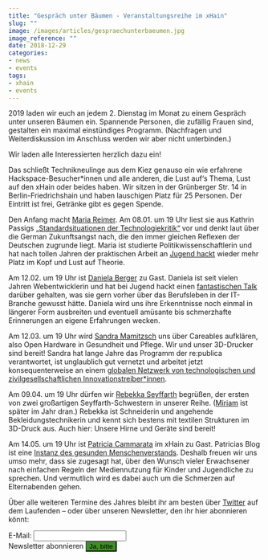 ```yaml
---
title: "Gespräch unter Bäumen - Veranstaltungsreihe im xHain"
slug: ""
image: /images/articles/gespraechunterbaeumen.jpg
image_reference: ""
date: 2018-12-29
categories:
- news
- events
tags:
- xhain
- events
---
```


2019 laden wir euch an jedem 2. Dienstag im Monat zu einem Gespräch unter unseren Bäumen ein. Spannende Personen, die zufällig Frauen sind, gestalten ein maximal einstündiges Programm. (Nachfragen und Weiterdiskussion im Anschluss werden wir aber nicht unterbinden.) 

Wir laden alle Interessierten herzlich dazu ein! 

<!-- more -->

Das schließt Technikneulinge aus dem Kiez genauso ein wie erfahrene Hackspace-Besucher*innen und alle anderen, die Lust auf‘s Thema, Lust auf den xHain oder beides haben. Wir sitzen in der Grünberger Str. 14 in Berlin-Friedrichshain und haben lauschigen Platz für 25 Personen. Der Eintritt ist frei, Getränke gibt es gegen Spende. 

Den Anfang macht [Maria Reimer](https://twitter.com/malienamadrina). Am 08.01. um 19 Uhr liest sie aus Kathrin Passigs [„Standardsituationen der Technologiekritik“](https://www.suhrkamp.de/buecher/standardsituationen_der_technologiekritik-kathrin_passig_26048.html) vor und denkt laut über die German Zukunftsangst nach, die den immer gleichen Reflexen der Deutschen zugrunde liegt. Maria ist studierte Politikwissenschaftlerin und hat nach tollen Jahren der praktischen Arbeit an [Jugend hackt](https://www.jugendhackt.org) wieder mehr Platz im Kopf und Lust auf Theorie.

Am 12.02. um 19 Uhr ist [Daniela Berger](https://twitter.com/DanielaKayB) zu Gast. Daniela ist seit vielen Jahren Webentwicklerin und hat bei Jugend hackt einen [fantastischen Talk ](https://media.ccc.de/v/jh-berlin-2018-14-lightning_talk_was_ich_mir_gewuenscht_haette_dass_mir_jemand_uebers_berufsleben_sagt) darüber gehalten, was sie gern vorher über das Berufsleben in der IT-Branche gewusst hätte. Daniela wird uns ihre Erkenntnisse noch einmal in längerer Form ausbreiten und eventuell amüsante bis schmerzhafte Erinnerungen an eigene Erfahrungen wecken.

Am 12.03. um 19 Uhr wird [Sandra Mamitzsch](https://twitter.com/aprica) uns über Careables aufklären, also Open Hardware in Gesundheit und Pflege. Wir und unser 3D-Drucker sind bereit! Sandra hat lange Jahre das Programm der re:publica verantwortet, ist unglaublich gut vernetzt und arbeitet jetzt konsequenterweise an einem [globalen Netzwerk von technologischen und zivilgesellschaftlichen Innovationstreiber*innen](https://www.globalinnovationgathering.org/). 

Am 09.04. um 19 Uhr dürfen wir [Rebekka Seyffarth](https://twitter.com/Kurfuerstin) begrüßen, der ersten von zwei großartigen Seyffarth-Schwestern in unserer Reihe. ([Miriam](https://twitter.com/_noujoum) ist später im Jahr dran.) Rebekka ist Schneiderin und angehende Bekleidungstechnikerin und kennt sich bestens mit textilen Strukturen im 3D-Druck aus. Auch hier: Unsere Hirne und Geräte sind bereit!

Am 14.05. um 19 Uhr ist [Patricia Cammarata](https://twitter.com/@dasnuf) im xHain zu Gast. Patricias Blog ist eine [Instanz des gesunden Menschenverstands](https://www.dasnuf.de). Deshalb freuen wir uns umso mehr, dass sie zugesagt hat, über den Wunsch vieler Erwachsener nach einfachen Regeln der Mediennutzung für Kinder und Jugendliche zu sprechen. Und vermutlich wird es dabei auch um die Schmerzen auf Elternabenden gehen.

Über alle weiteren Termine des Jahres bleibt ihr am besten über [Twitter](https://twitter.com/xHain_hackspace) auf dem Laufenden – oder über unseren Newsletter, den ihr hier abonnieren könnt: 

<form action="https://formspree.io/xhain_hack_makespace@posteo.de"
      method="POST">
    <label for="email">E-Mail:
    	<input type="email" name="_replyto" title="E-Mail" required>
    </label><br>
    <label>Newsletter abonnieren
    	<input type="submit" value="Ja, bitte" style="background:#408e27">
	</label><br>
</form>
